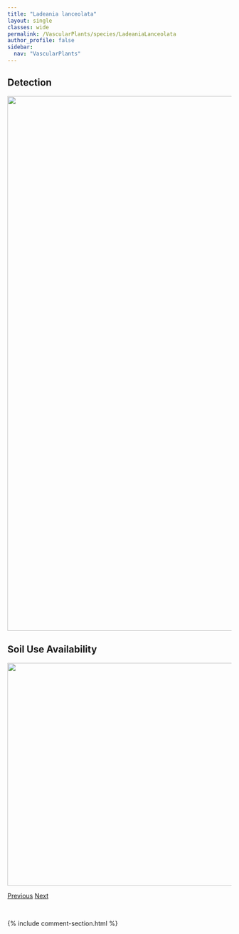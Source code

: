 ```yaml
---
title: "Ladeania lanceolata"
layout: single
classes: wide
permalink: /VascularPlants/species/LadeaniaLanceolata
author_profile: false
sidebar:
  nav: "VascularPlants"
---
```


<h2>Detection</h2>

<a href="https://drive.google.com/uc?export=view&id=1S5ePcCm5N32EBUfeNhdEny5SCkgijeXU">
<img src="https://drive.google.com/uc?export=view&id=1S5ePcCm5N32EBUfeNhdEny5SCkgijeXU" height = "1200" width = "800">
</a>


<h2>Soil Use Availability</h2>

<a href="https://drive.google.com/uc?export=view&id=1xPI2eAZzQz88_6O9ppDvM-t2An6ykDYH">
<img src="https://drive.google.com/uc?export=view&id=1xPI2eAZzQz88_6O9ppDvM-t2An6ykDYH" height = "500" width = "1000">
</a>


<a href="/DevelopmentWebsite/VascularPlants/species/LactucaSerriola" class="pagination--pager" title="Prickly Lettuce">Previous</a> <a href="/DevelopmentWebsite/VascularPlants/species/LamiumAmplexicaule" class="pagination--pager" title="Lamium amplexicaule">Next</a>

<p>&nbsp;</p>

{% include comment-section.html %}

